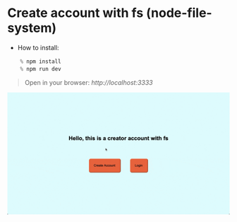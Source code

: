 # Create account with fs (node-file-system)

- How to install:
```js
    % npm install
    % npm run dev
```
> Open in your browser: _http://localhost:3333_

![demo](./img/demo.gif)


